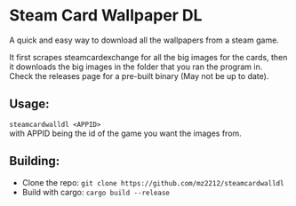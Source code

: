 # Steam Card Wallpaper DL

A quick and easy way to download all the wallpapers from a steam game.

It first scrapes steamcardexchange for all the big images for the cards, then it downloads the big images in the folder that you ran the program in.  
Check the releases page for a pre-built binary (May not be up to date).

## Usage:  
`steamcardwalldl <APPID>`  
with APPID being the id of the game you want the images from.

## Building:
 - Clone the repo: `git clone https://github.com/mz2212/steamcardwalldl`
 - Build with cargo: `cargo build --release`